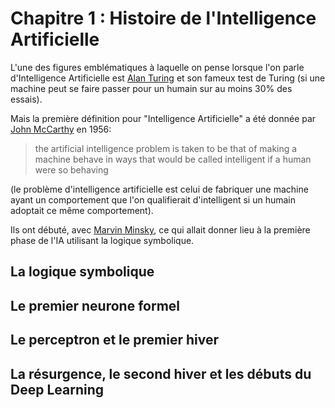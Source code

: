 # Chapitre 1 : Histoire de l'Intelligence Artificielle

L'une des figures emblématiques à laquelle on pense lorsque l'on parle d'Intelligence Artificielle est [Alan Turing](https://fr.wikipedia.org/wiki/Alan_Turing) et son fameux test de Turing (si une machine peut se faire passer pour un humain sur au moins 30% des essais).

Mais la première définition pour "Intelligence Artificielle" a été donnée par [John McCarthy](https://fr.wikipedia.org/wiki/John_McCarthy) en 1956:
> the artificial intelligence problem is taken to be that of making a machine behave in ways that would be called intelligent if a human were so behaving

(le problème d'intelligence artificielle est celui de fabriquer une machine ayant un comportement que l'on qualifierait d'intelligent si un humain adoptait ce même comportement).

Ils ont débuté, avec [Marvin Minsky](https://fr.wikipedia.org/wiki/Marvin_Minsky), ce qui allait donner lieu à la première phase de l'IA utilisant la logique symbolique.

## La logique symbolique

## Le premier neurone formel

## Le perceptron et le premier hiver

## La résurgence, le second hiver et les débuts du Deep Learning
